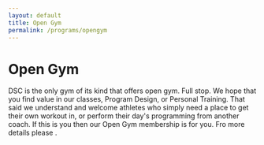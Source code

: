 ```yaml
---
layout: default
title: Open Gym
permalink: /programs/opengym
---
```



# Open Gym

DSC is the only gym of its kind that offers open gym.  Full stop.  We hope that you find value in our classes, Program Design, or Personal Training.  That said we understand and welcome athletes who simply need a place to get their own workout in, or perform their day's programming from another coach.  If this is you then our Open Gym membership is for you.  Fro more details please <contact us>.
